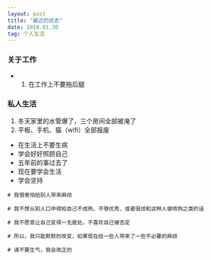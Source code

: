 ```yaml
---
layout: post
title: "最近的状态"
date: 2018.01.30
tag: 个人生活
---  
```


### 关于工作
- 1. 在工作上不要拖后腿


### 私人生活
1. 冬天家里的水管爆了，三个房间全部被淹了
2. 平板、手机、猫（wifi）全部报废
-  在生活上不要生病
-  学会好好照顾自己
-  五年前的事过去了
-  现在要学会生活
-  学会坚持


```
# 我很害怕给别人带来麻烦

# 我不想从别人口中得知自己不成熟、不够优秀、或者很烦和这种人做喷狗之类的话

# 我不愿意让自己变得一无是处，不喜欢自己被否定

# 所以，我只能默默的改变，如果现在给一些人带来了一些不必要的麻烦

# 请不要生气，我会改正的
```

